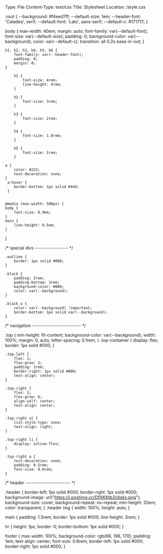 Type: File
Content-Type: text/css
Title: Stylesheet
Location: /style.css

:root {
    --background: #f4eed7ff;
    --default-size: 1em;
    --header-font: 'Caladea', serif;
    --default-font: 'Lato', sans-serif;
    --default-c: #171717;
}


body {
    max-width: 40em;
    margin: auto;
    font-family: var(--default-font);
    font-size: var(--default-size);
    padding: 0;
    background-color: var(--background);
    color: var(--default-c);
    transition: all 0.2s ease-in-out;
    }

    h1, h2, h3, h4, h5, h6 {
        font-family: var(--header-font);
        padding: 0;
        margin: 0;
    }

        h1 {
            font-size: 4rem;
            line-height: 4rem;
        }

        h2 {
            font-size: 3rem;
        }

        h3 {
            font-size: 2rem;
        }

        h4 {
            font-size: 1.8rem;
        }

        h5 {
            font-size: 1rem;
        }

    a {
        color: #222;
        text-decoration: none;
    }
     a:hover {
        border-bottom: 1px solid #444;
     }


    @media (max-width: 500px) {
	body {
		font-size: 0.9em;
	}
    main {
        line-height: 0.5em;
    }
}


/* special divs ----------------- */

    .outline {
        border: 1px solid #000;
    }

    .black {
        padding: 2rem;
        padding-bottom: 3rem;
        background-color: #000;
        color: var(--background);
    }

    .black a {
        color: var(--background) !important;
        border-bottom: 1px solid var(--background);
    }


/* navigation ------------------------- */

.top {
	min-height: fit-content;
	background-color: var(--background);
	width: 100%;
    margin: 0, auto;
    letter-spacing: 0.1rem;
}
    .top-container {
        display: flex;
        border: 1px solid #000;
    }

	.top-left {
		flex: 1;
		flex-grow: 1;
        padding: 1rem;
        border-right: 1px solid #000;
        text-align: center;
	}

	.top-right {
		flex: 2;
        flex-grow: 6;
        align-self: center;
        text-align: center;
	}

	.top-right ul {
	    list-style-type: none;
	    text-align: right;
	}

	.top-right li {
	    display: inline-flex;
    }

    .top-right a {
        text-decoration: none;
        padding: 0.5rem;
        font-size: 0.8rem;
    }

/* header ----------------------- */

.header {
    border-left: 1px solid #000;
    border-right: 1px solid #000;
    background-image: url("https://i.postimg.cc/DfXKKtb3/disks.png");
    background-size: cover;
    background-repeat: no-repeat;
    min-height: 20em;
    color: transparent;
}
    .header img {
        width: 100%;
        height: auto;
}

main {
    padding: 1.5rem;
    border: 1px solid #000;
    line-height: 3rem;
}

hr {
    height: 1px;
    border: 0;
    border-bottom: 1px solid #000;
}

footer {
        max-width: 100%;
        background-color: rgb(66, 196, 170);
        padding: 1em;
        text-align: center;
        font-size: 0.8rem;
        border-left: 1px solid #000;
        border-right: 1px solid #000;
    }